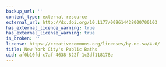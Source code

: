```yaml
---
backup_url: ''
content_type: external-resource
external_url: http://dx.doi.org/10.1177/009614428000700103
has_external_licence_warning: true
has_external_license_warning: true
is_broken: ''
license: https://creativecommons.org/licenses/by-nc-sa/4.0/
title: New York City's Public Baths
uid: af0b10fd-c7af-4638-822f-1c3df118178e
---
```

